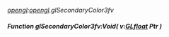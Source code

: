 _[opengl](../../modules/opengl/opengl-module.md):[opengl](../../modules/opengl/opengl-module.md).glSecondaryColor3fv_
##### Function glSecondaryColor3fv:Void( v:[GLfloat](../../modules/opengl/opengl-glfloat.md) Ptr )

